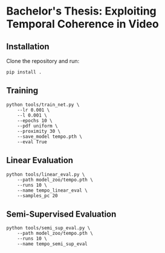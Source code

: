 # Bachelor's Thesis: Exploiting Temporal Coherence in Video


## Installation
Clone the repository and run:
    
    pip install .

## Training
    python tools/train_net.py \
        --lr 0.001 \
        --l 0.001 \
        --epochs 10 \
        --pdf uniform \
        --proximity 30 \
        --save_model tempo.pth \
        --eval True

## Linear Evaluation
    python tools/linear_eval.py \
        --path model_zoo/tempo.pth \
        --runs 10 \
        --name tempo_linear_eval \
        --samples_pc 20

## Semi-Supervised Evaluation
    python tools/semi_sup_eval.py \
        --path model_zoo/tempo.pth \
        --runs 10 \
        --name tempo_semi_sup_eval